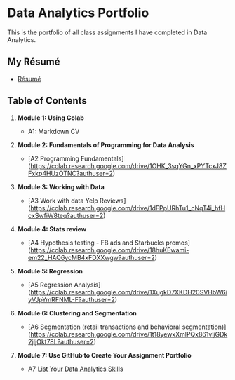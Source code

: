 # Data Analytics Portfolio
This is the portfolio of all class assignments I have completed in Data Analytics. 

## My Résumé
- [Résumé](https://colab.research.google.com/drive/19nyh7XnkS9imDv4q0vLji8YgHAtf3xrO?authuser=2)

## Table of Contents
1. **Module 1: Using Colab**
   - A1: Markdown CV
   
2. **Module 2: Fundamentals of Programming for Data Analysis**
   - [A2 Programming Fundamentals] (https://colab.research.google.com/drive/1OHK_3sqYGn_xPYTcxJ8ZFxkp4HUzOTNC?authuser=2)
   
3. **Module 3: Working with Data**
   - [A3 Work with data Yelp Reviews] (https://colab.research.google.com/drive/1dFPpURhTu1_cNqT4i_hfHcxSwfiW8teq?authuser=2)
  
4. **Module 4: Stats review**
   - [A4 Hypothesis testing - FB ads and Starbucks promos] (https://colab.research.google.com/drive/18huKEwami-em22_HAQ6ycMB4xFDXXwgw?authuser=2)

5. **Module 5: Regression**
   - [A5 Regression Analysis] (https://colab.research.google.com/drive/1XugkD7XKDH20SVHbW6iyVJpYmRFNML-F?authuser=2)

6. **Module 6: Clustering and Segmentation**
   - [A6 Segmentation (retail transactions and behavioral segmentation)] (https://colab.research.google.com/drive/1t18yewxXmlPQx861vljGDk2jIjOkt78L?authuser=2)
   
7. **Module 7: Use GitHub to Create Your Assignment Portfolio**
    - A7 [List Your Data Analytics Skills](https://github.com/alexanderresearch/Analytics/edit/main/README.md)
  
